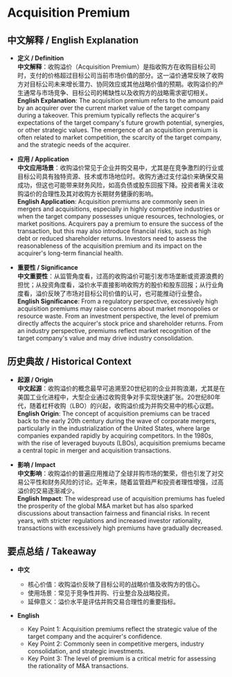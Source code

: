 # Acquisition Premium

## 中文解释 / English Explanation

* **定义 / Definition**  
  **中文解释**：收购溢价（Acquisition Premium）是指收购方在收购目标公司时，支付的价格超过目标公司当前市场价值的部分。这一溢价通常反映了收购方对目标公司未来增长潜力、协同效应或其他战略价值的预期。收购溢价的产生通常与市场竞争、目标公司的稀缺性以及收购方的战略需求密切相关。  
  **English Explanation**: The acquisition premium refers to the amount paid by an acquirer over the current market value of the target company during a takeover. This premium typically reflects the acquirer's expectations of the target company's future growth potential, synergies, or other strategic values. The emergence of an acquisition premium is often related to market competition, the scarcity of the target company, and the strategic needs of the acquirer.

* **应用 / Application**  
  **中文应用场景**：收购溢价常见于企业并购交易中，尤其是在竞争激烈的行业或目标公司具有独特资源、技术或市场地位时。收购方通过支付溢价来确保交易成功，但这也可能带来财务风险，如高负债或股东回报下降。投资者需关注收购溢价的合理性及其对收购方长期财务健康的影响。  
  **English Application**: Acquisition premiums are commonly seen in mergers and acquisitions, especially in highly competitive industries or when the target company possesses unique resources, technologies, or market positions. Acquirers pay a premium to ensure the success of the transaction, but this may also introduce financial risks, such as high debt or reduced shareholder returns. Investors need to assess the reasonableness of the acquisition premium and its impact on the acquirer's long-term financial health.

* **重要性 / Significance**  
  **中文重要性**：从监管角度看，过高的收购溢价可能引发市场垄断或资源浪费的担忧；从投资角度看，溢价水平直接影响收购方的股价和股东回报；从行业角度看，溢价反映了市场对目标公司价值的认可，也可能推动行业整合。  
  **English Significance**: From a regulatory perspective, excessively high acquisition premiums may raise concerns about market monopolies or resource waste. From an investment perspective, the level of premium directly affects the acquirer's stock price and shareholder returns. From an industry perspective, premiums reflect market recognition of the target company's value and may drive industry consolidation.

## 历史典故 / Historical Context

* **起源 / Origin**  
  **中文起源**：收购溢价的概念最早可追溯至20世纪初的企业并购浪潮，尤其是在美国工业化进程中，大型企业通过收购竞争对手实现快速扩张。20世纪80年代，随着杠杆收购（LBO）的兴起，收购溢价成为并购交易中的核心议题。  
  **English Origin**: The concept of acquisition premiums can be traced back to the early 20th century during the wave of corporate mergers, particularly in the industrialization of the United States, where large companies expanded rapidly by acquiring competitors. In the 1980s, with the rise of leveraged buyouts (LBOs), acquisition premiums became a central topic in merger and acquisition transactions.

* **影响 / Impact**  
  **中文影响**：收购溢价的普遍应用推动了全球并购市场的繁荣，但也引发了对交易公平性和财务风险的讨论。近年来，随着监管趋严和投资者理性增强，过高溢价的交易逐渐减少。  
  **English Impact**: The widespread use of acquisition premiums has fueled the prosperity of the global M&A market but has also sparked discussions about transaction fairness and financial risks. In recent years, with stricter regulations and increased investor rationality, transactions with excessively high premiums have gradually decreased.

## 要点总结 / Takeaway

* **中文**  
  - 核心价值：收购溢价反映了目标公司的战略价值及收购方的信心。  
  - 使用场景：常见于竞争性并购、行业整合及战略投资。  
  - 延伸意义：溢价水平是评估并购交易合理性的重要指标。  

* **English**  
  - Key Point 1: Acquisition premiums reflect the strategic value of the target company and the acquirer's confidence.  
  - Key Point 2: Commonly seen in competitive mergers, industry consolidation, and strategic investments.  
  - Key Point 3: The level of premium is a critical metric for assessing the rationality of M&A transactions.